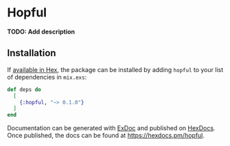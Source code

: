 # Hopful

**TODO: Add description**

## Installation

If [available in Hex](https://hex.pm/docs/publish), the package can be installed
by adding `hopful` to your list of dependencies in `mix.exs`:

```elixir
def deps do
  [
    {:hopful, "~> 0.1.0"}
  ]
end
```

Documentation can be generated with [ExDoc](https://github.com/elixir-lang/ex_doc)
and published on [HexDocs](https://hexdocs.pm). Once published, the docs can
be found at <https://hexdocs.pm/hopful>.

